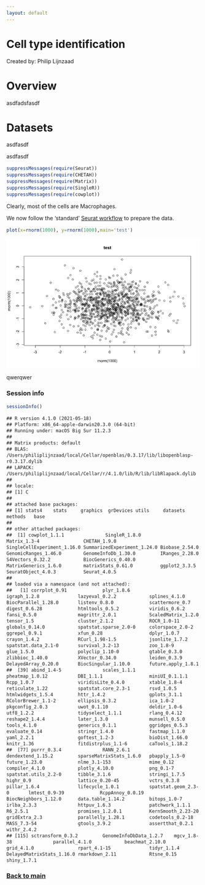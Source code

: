 ```yaml
---
layout: default
---
```


Cell type identification
================

Created by: Philip Lijnzaad

# Overview

asdfadsfasdf

# Datasets

asdfasdf

asdfasdf

``` r
suppressMessages(require(Seurat))
suppressMessages(require(CHETAH))
suppressMessages(require(Matrix))
suppressMessages(require(SingleR))
suppressMessages(require(cowplot))
```

Clearly, most of the cells are Macrophages.

We now follow the ‘standard’ [Seurat
workflow](https://satijalab.org/seurat/essential_commands.html#seurat-standard-worflow)
to prepare the data.

``` r
plot(x=rnorm(1000), y=rnorm(1000),main='test')
```

![](example_files/figure-gfm/image_example-1.png)<!-- -->

qwerqwer

### Session info

``` r
sessionInfo()
```

    ## R version 4.1.0 (2021-05-18)
    ## Platform: x86_64-apple-darwin20.3.0 (64-bit)
    ## Running under: macOS Big Sur 11.2.3
    ## 
    ## Matrix products: default
    ## BLAS:   /Users/philiplijnzaad/local/Cellar/openblas/0.3.17/lib/libopenblasp-r0.3.17.dylib
    ## LAPACK: /Users/philiplijnzaad/local/Cellar/r/4.1.0/lib/R/lib/libRlapack.dylib
    ## 
    ## locale:
    ## [1] C
    ## 
    ## attached base packages:
    ## [1] stats4    stats     graphics  grDevices utils     datasets  methods   base     
    ## 
    ## other attached packages:
    ##  [1] cowplot_1.1.1               SingleR_1.8.0               Matrix_1.3-4                CHETAH_1.9.0                SingleCellExperiment_1.16.0 SummarizedExperiment_1.24.0 Biobase_2.54.0              GenomicRanges_1.46.0        GenomeInfoDb_1.30.0         IRanges_2.28.0              S4Vectors_0.32.2            BiocGenerics_0.40.0         MatrixGenerics_1.6.0        matrixStats_0.61.0          ggplot2_3.3.5               SeuratObject_4.0.3          Seurat_4.0.5               
    ## 
    ## loaded via a namespace (and not attached):
    ##   [1] corrplot_0.91             plyr_1.8.6                igraph_1.2.8              lazyeval_0.2.2            splines_4.1.0             BiocParallel_1.28.0       listenv_0.8.0             scattermore_0.7           digest_0.6.28             htmltools_0.5.2           viridis_0.6.2             fansi_0.5.0               magrittr_2.0.1            ScaledMatrix_1.2.0        tensor_1.5                cluster_2.1.2             ROCR_1.0-11               globals_0.14.0            spatstat.sparse_2.0-0     colorspace_2.0-2          ggrepel_0.9.1             xfun_0.28                 dplyr_1.0.7               crayon_1.4.2              RCurl_1.98-1.5            jsonlite_1.7.2            spatstat.data_2.1-0       survival_3.2-13           zoo_1.8-9                 glue_1.5.0                polyclip_1.10-0           gtable_0.3.0              zlibbioc_1.40.0           XVector_0.34.0            leiden_0.3.9              DelayedArray_0.20.0       BiocSingular_1.10.0       future.apply_1.8.1       
    ##  [39] abind_1.4-5               scales_1.1.1              pheatmap_1.0.12           DBI_1.1.1                 miniUI_0.1.1.1            Rcpp_1.0.7                viridisLite_0.4.0         xtable_1.8-4              reticulate_1.22           spatstat.core_2.3-1       rsvd_1.0.5                htmlwidgets_1.5.4         httr_1.4.2                gplots_3.1.1              RColorBrewer_1.1-2        ellipsis_0.3.2            ica_1.0-2                 pkgconfig_2.0.3           uwot_0.1.10               deldir_1.0-6              utf8_1.2.2                tidyselect_1.1.1          rlang_0.4.12              reshape2_1.4.4            later_1.3.0               munsell_0.5.0             tools_4.1.0               generics_0.1.1            ggridges_0.5.3            evaluate_0.14             stringr_1.4.0             fastmap_1.1.0             yaml_2.2.1                goftest_1.2-3             bioDist_1.66.0            knitr_1.36                fitdistrplus_1.1-6        caTools_1.18.2           
    ##  [77] purrr_0.3.4               RANN_2.6.1                dendextend_1.15.2         sparseMatrixStats_1.6.0   pbapply_1.5-0             future_1.23.0             nlme_3.1-153              mime_0.12                 compiler_4.1.0            plotly_4.10.0             png_0.1-7                 spatstat.utils_2.2-0      tibble_3.1.6              stringi_1.7.5             highr_0.9                 lattice_0.20-45           vctrs_0.3.8               pillar_1.6.4              lifecycle_1.0.1           spatstat.geom_2.3-0       lmtest_0.9-39             RcppAnnoy_0.0.19          BiocNeighbors_1.12.0      data.table_1.14.2         bitops_1.0-7              irlba_2.3.3               httpuv_1.6.3              patchwork_1.1.1           R6_2.5.1                  promises_1.2.0.1          KernSmooth_2.23-20        gridExtra_2.3             parallelly_1.28.1         codetools_0.2-18          MASS_7.3-54               gtools_3.9.2              assertthat_0.2.1          withr_2.4.2              
    ## [115] sctransform_0.3.2         GenomeInfoDbData_1.2.7    mgcv_1.8-38               parallel_4.1.0            beachmat_2.10.0           grid_4.1.0                rpart_4.1-15              tidyr_1.1.4               DelayedMatrixStats_1.16.0 rmarkdown_2.11            Rtsne_0.15                shiny_1.7.1

### [Back to main](../README.md)

